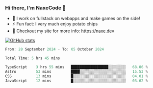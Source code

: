 ### Hi there, I'm NaxeCode 👋
- 🔭 I work on fullstack on webapps and make games on the side!
- ⚡ Fun fact: I very much enjoy potato chips
- 🔋 Checkout my site for more info: https://naxe.dev

[![GitHub stats](https://github-readme-stats.vercel.app/api?username=naxecode&theme=onedark)](https://naxe.dev)

<!--START_SECTION:waka-->

```csharp
From: 28 September 2024 - To: 05 October 2024

Total Time: 5 hrs 45 mins

TypeScript    3 hrs 55 mins   █████████████████░░░░░░░░   68.06 %
Astro         53 mins         ████░░░░░░░░░░░░░░░░░░░░░   15.53 %
CSS           13 mins         █░░░░░░░░░░░░░░░░░░░░░░░░   04.01 %
JavaScript    12 mins         █░░░░░░░░░░░░░░░░░░░░░░░░   03.62 %
```

<!--END_SECTION:waka-->



<!--
**NaxeCode/NaxeCode** is a ✨ _special_ ✨ repository because its `README.md` (this file) appears on your GitHub profile.

Here are some ideas to get you started:

- 🔭 I’m currently working on Web apps for indie games!
- 🌱 I’m currently mastering C#
- 👯 I’m looking to collaborate on ...
- 🤔 I’m looking for help with ...
- 💬 Ask me about ...
- 📫 How to reach me: ...
- 😄 Pronouns: ...
- ⚡ Fun fact: I love chips
-->
